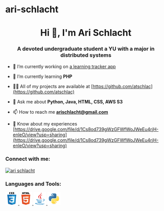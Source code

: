 # ari-schlacht

<h1 align="center">Hi 👋, I'm Ari Schlacht</h1>
<h3 align="center">A devoted undergraduate student a YU with a major in distributed systems</h3>

- 🔭 I’m currently working on [a learning tracker app](https://github.com/atschlac/ari-schlacht/tree/main/learning_progress_tracker)

- 🌱 I’m currently learning **PHP**

- 👨‍💻 All of my projects are available at [https://github.com/atschlac](https://github.com/atschlac)

- 💬 Ask me about **Python, Java, HTML, CSS, AWS S3**

- 📫 How to reach me **arischlacht@gmail.com**

- 📄 Know about my experiences [https://drive.google.com/file/d/1Cs8od739gWzGFWfWoJWeEu4rjH-enleO/view?usp=sharing](https://drive.google.com/file/d/1Cs8od739gWzGFWfWoJWeEu4rjH-enleO/view?usp=sharing)

<h3 align="left">Connect with me:</h3>
<p align="left">
<a href="https://linkedin.com/in/ari schlacht" target="blank"><img align="center" src="https://raw.githubusercontent.com/rahuldkjain/github-profile-readme-generator/master/src/images/icons/Social/linked-in-alt.svg" alt="ari schlacht" height="30" width="40" /></a>
</p>

<h3 align="left">Languages and Tools:</h3>
<p align="left"> <a href="https://www.w3schools.com/css/" target="_blank" rel="noreferrer"> <img src="https://raw.githubusercontent.com/devicons/devicon/master/icons/css3/css3-original-wordmark.svg" alt="css3" width="40" height="40"/> </a> <a href="https://www.w3.org/html/" target="_blank" rel="noreferrer"> <img src="https://raw.githubusercontent.com/devicons/devicon/master/icons/html5/html5-original-wordmark.svg" alt="html5" width="40" height="40"/> </a> <a href="https://www.java.com" target="_blank" rel="noreferrer"> <img src="https://raw.githubusercontent.com/devicons/devicon/master/icons/java/java-original.svg" alt="java" width="40" height="40"/> </a> <a href="https://www.python.org" target="_blank" rel="noreferrer"> <img src="https://raw.githubusercontent.com/devicons/devicon/master/icons/python/python-original.svg" alt="python" width="40" height="40"/> </a> </p>
